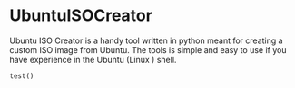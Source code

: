 # UbuntuISOCreator

Ubuntu ISO Creator is a handy tool written in python meant for creating a custom ISO image from Ubuntu.
The tools is simple and easy to use if you have experience in the Ubuntu (Linux ) shell. 

```
test()
```
